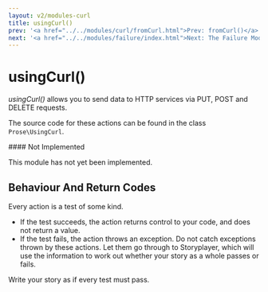 ```yaml
---
layout: v2/modules-curl
title: usingCurl()
prev: '<a href="../../modules/curl/fromCurl.html">Prev: fromCurl()</a>'
next: '<a href="../../modules/failure/index.html">Next: The Failure Module</a>'
---
```


# usingCurl()

_usingCurl()_ allows you to send data to HTTP services via PUT, POST and DELETE requests.

The source code for these actions can be found in the class `Prose\UsingCurl`.

<div class="callout warning" markdown="1">
#### Not Implemented

This module has not yet been implemented.
</div>

## Behaviour And Return Codes

Every action is a test of some kind.

* If the test succeeds, the action returns control to your code, and does not return a value.
* If the test fails, the action throws an exception. Do not catch exceptions thrown by these actions. Let them go through to Storyplayer, which will use the information to work out whether your story as a whole passes or fails.

Write your story as if every test must pass.
